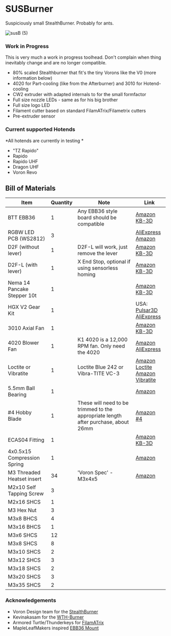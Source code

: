 # SUSBurner

Suspiciously small StealthBurner. Probably for ants.

![susB (5)](https://github.com/user-attachments/assets/c907fec4-608c-462f-90cb-262be44c6b87)

### Work in Progress

This is very much a work in progress toolhead. Don't complain when thing inevitably change and are no longer compatible.

- 80% scaled Stealthburner that fit's the tiny Vorons like the V0 (more information below)
- 4020 for Part-cooling (like from the Afterburner) and 3010 for Hotend-cooling
- CW2 extruder with adapted internals to for the small formfactor
- Full size nozzle LEDs - same as for his big brother
- Full size logo LED
- Filament cutter based on standard FilamATrix/Filametrix cutters
- Pre-extruder sensor

### Current supported Hotends
*All hotends are currently in testing *  
- "TZ Rapido"
- Rapido
- Rapido UHF
- Dragon UHF
- Voron Revo

## Bill of Materials

| Item | Quantity | Note | Link |
| ---- | -------- | ---- | ---- |
| BTT EBB36 | 1 | Any EBB36 style board should be compatible | [Amazon](https://amzn.to/4hsPKvT) <br/> [KB-3D](https://kb-3d.com/store/controllers-displays-drivers/787-bigtreetech-ebb36-ebb42-v12-can-bus-expansion-board-multiple-styles-1674360588875.html) |
| RGBW LED PCB (WS2812) | 3 | | [AliExpress](https://s.click.aliexpress.com/e/_omOmtH3) <br/> [Amazon](https://amzn.to/4aRcGSS) |
| D2F (without lever) | 1 | D2F-L will work, just remove the lever | [Amazon](https://amzn.to/3WW2GBZ) <br/> [KB-3D](https://kb-3d.com/store/omron/173-omron-d2f-5l-snap-action-micro-switch-limit-switch-1634505070092.html) |
| D2F-L (with lever) | 1 | X End Stop, optional if using sensorless homing | [Amazon](https://amzn.to/3WW2GBZ) <br/> [KB-3D](https://kb-3d.com/store/omron/173-omron-d2f-5l-snap-action-micro-switch-limit-switch-1634505070092.html) |
| Nema 14 Pancake Stepper 10t | 1 | | [Amazon](https://amzn.to/4gu9Qo8) <br/> [KB-3D](https://kb-3d.com/store/stepper-motors-servos/460-ldo-nema-14-high-temp-stepper-motor-36sth20-1004ahg-1640706867164.html) |
| HGX V2 Gear Kit | 1 | | USA: [Pulsar3D](https://pulsar-3d.com/products/hgx-v2-gears) <br/> [AliExpress](https://s.click.aliexpress.com/e/_opnfM9c) |
| 3010 Axial Fan | 1 | | [Amazon](https://amzn.to/415YS3H) <br/> [KB-3D](https://kb-3d.com/store/fans/571-3010-ball-bearing-cooling-fan-24v-axial-1654721311496.html) |
| 4020 Blower Fan | 1 | K1 4020 is a 12,000 RPM fan. Only need the 4020 | [Amazon](https://amzn.to/4bxKapz) <br/> [AliExpress](https://s.click.aliexpress.com/e/_oD0Tzlo) |
| Loctite or Vibratite | 1 | Loctite Blue 242 or Vibra-TITE VC-3 | [Amazon Loctite](https://amzn.to/4hO0Fjt) <br/> [Amazon Vibratite](https://amzn.to/4aRcWkO) |
| 5.5mm Ball Bearing | 1 | | [Amazon](https://amzn.to/4hMpwnG) | 
| #4 Hobby Blade | 1 | These will need to be trimmed to the appropriate length after purchase, about 26mm | [Amazon #4](https://amzn.to/3EvpYIB) |
| ECAS04 Fitting | 1 | | [Amazon](https://amzn.to/4jO8Eih) <br/> [KB-3D](https://kb-3d.com/store/inserts-fasteners-adhesives/707-push-fit-embedded-bowden-fitting-coupler-175-ecas04-1667064368065.html) |
| 4x0.5x15 Compression Spring | 1 | | [Amazon](https://amzn.to/4jSgI1p) |
| M3 Threaded Heatset insert | 34 | 'Voron Spec' - M3x4x5 | [Amazon](https://amzn.to/415ZRRr) |
| M2x10 Self Tapping Screw | 3 | | |
| M2x16 SHCS | 1 | | |
| M3 Hex Nut | 3 | | |
| M3x8 BHCS | 4 | | |
| M3x16 BHCS | 1 | | |
| M3x6 SHCS | 12 | | |
| M3x8 SHCS | 8 | | |
| M3x10 SHCS | 2 | | |
| M3x12 SHCS | 3 | | |
| M3x18 SHCS | 2 | | |
| M3x20 SHCS | 3 | | |
| M3x35 SHCS | 2 | | |

### Acknowledgements

- Voron Design team for the [StealthBurner](https://github.com/VoronDesign/Voron-Stealthburner)
- Kevinakasam for the [WTH-Burner](https://github.com/kevinakasam/WTH-Burner)
- Armored Turtle/Thunderkeys for [FilamATrix](https://github.com/thunderkeys/FilamATrix)
- MapleLeafMakers inspired [EBB36 Mount](https://github.com/MapleLeafMakers/EBB36-DragonBurner)
